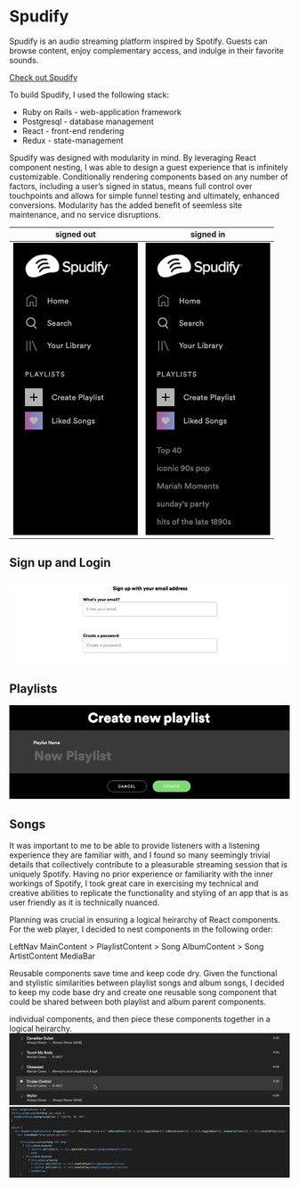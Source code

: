 # Spudify
Spudify is an audio streaming platform inspired by Spotify.  Guests can browse content,  enjoy complementary access, and indulge in their favorite sounds.


[Check out Spudify](https://spudify.herokuapp.com/#/us)

To build Spudify, I used the following stack:
  * Ruby on Rails - web-application framework
  * Postgresql - database management
  * React - front-end rendering
  * Redux - state-management

Spudify was designed with modularity in mind.  By leveraging React component nesting, I was able to design a guest experience that is infinitely customizable.  Conditionally rendering components based on any number of factors, including a user’s signed in status, means full control over touchpoints and allows for simple funnel testing and ultimately, enhanced conversions. Modularity has the added benefit of seemless site maintenance, and no service disruptions.

| signed out | signed in |
| ------------- |:-------------:|
| ![](not_signed_in.png) | ![](signed_in.png)|

## Sign up and Login
![alt text](signup.gif)


## Playlists
![alt text](playlist.gif)

## Songs
It was important to me to be able to provide listeners with a listening experience they are familiar with, and I found so many seemingly trivial details that collectively contribute to a pleasurable streaming session that is uniquely Spotify.  Having no prior experience or familiarity with the inner workings of Spotify, I took great care in exercising my technical and creative abilities to replicate the functionality and styling of an app that is as user friendly as it is technically nuanced.  

Planning was crucial in ensuring a logical heirarchy of React components.  For the web player, I decided to nest components in the following order:

LeftNav
MainContent > 
              PlaylistContent > 
                                Song
              AlbumContent  >
                              Song
              ArtistContent
MediaBar

Reusable components save time and keep code dry.  Given the functional and stylistic similarities between playlist songs and album songs, I decided to keep my code base dry and create one reusable song component that could be shared between both playlist and album parent components.  

individual components, and then piece these components together in a logical heirarchy.  
![alt text](song-component.gif)
![alt text](song-component.png)

